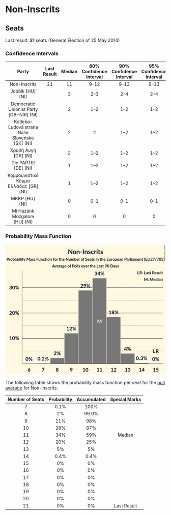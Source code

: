 # Non-Inscrits

## Seats

Last result: **21** seats (General Election of 25 May 2014)

### Confidence Intervals

| Party | Last Result | Median | 80% Confidence Interval | 90% Confidence Interval | 95% Confidence Interval | 99% Confidence Interval |
|:-----:|:-----------:|:------:|:-----------------------:|:-----------------------:|:-----------------------:|:-----------------------:|
| Non-Inscrits | 21 | 11 | 9–12 | 9–13 | 9–13 | 8–13 |
| Jobbik [HU] (NI) | | 3 | 2–3 | 2–4 | 2–4 | 2–4 |
| Democratic Unionist Party [GB-NIR] (NI) | | 2 | 1–2 | 1–2 | 1–2 | 1–2 |
| Kotleba–Ľudová strana Naše Slovensko [SK] (NI) | | 2 | 2 | 1–2 | 1–2 | 1–2 |
| Χρυσή Αυγή [GR] (NI) | | 2 | 1–2 | 1–2 | 1–2 | 1–2 |
| Die PARTEI [DE] (NI) | | 1 | 1–2 | 1–2 | 1–2 | 0–2 |
| Κομμουνιστικό Κόμμα Ελλάδας [GR] (NI) | | 1 | 1–2 | 1–2 | 1–2 | 1–2 |
| MKKP [HU] (NI) | | 0 | 0–1 | 0–1 | 0–1 | 0–1 |
| Mi Hazánk Mozgalom [HU] (NI) | | 0 | 0 | 0 | 0 | 0 |

### Probability Mass Function

![Graph with seats probability mass function not yet produced](average-2019-04-15-seats-pmf-non-inscrits.png "Seats Probability Mass Function")

The following table shows the probability mass function per seat for the [poll average](average-2019-04-15.html) for Non-Inscrits.

| Number of Seats | Probability | Accumulated | Special Marks |
|:---------------:|:-----------:|:-----------:|:-------------:|
| 7 | 0.1% | 100% |  |
| 8 | 2% | 99.9% |  |
| 9 | 11% | 98% |  |
| 10 | 28% | 87% |  |
| 11 | 34% | 59% | Median |
| 12 | 20% | 25% |  |
| 13 | 5% | 5% |  |
| 14 | 0.4% | 0.4% |  |
| 15 | 0% | 0% |  |
| 16 | 0% | 0% |  |
| 17 | 0% | 0% |  |
| 18 | 0% | 0% |  |
| 19 | 0% | 0% |  |
| 20 | 0% | 0% |  |
| 21 | 0% | 0% | Last Result |


